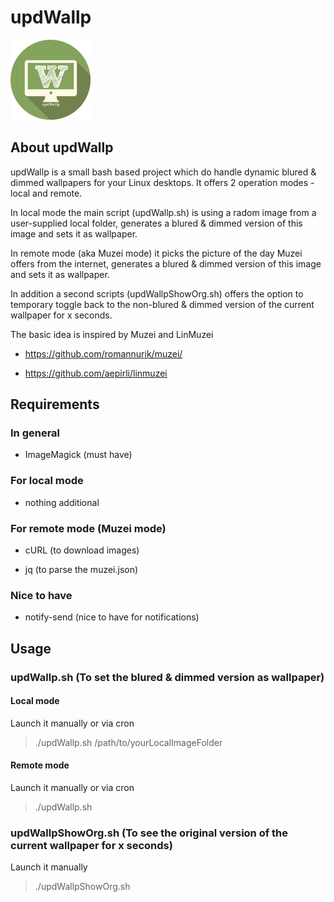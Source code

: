 # updWallp

![Logo](https://raw.githubusercontent.com/yafp/updWallp/master/img/appIcon_128px.png)


## About updWallp
updWallp is a small bash based project which do handle dynamic blured & dimmed wallpapers for your Linux desktops.
It offers 2 operation modes - local and remote.

In local mode the main script (updWallp.sh) is using a radom image from a user-supplied local folder, generates a blured & dimmed version of this image and sets it as wallpaper.

In remote mode (aka Muzei mode) it picks the picture of the day Muzei offers from the internet, generates a blured & dimmed version of this image and sets it as wallpaper.

In addition a second scripts (updWallpShowOrg.sh) offers the option to temporary toggle back to the non-blured & dimmed version of the current wallpaper for x seconds.


The basic idea is inspired by Muzei and LinMuzei

- https://github.com/romannurik/muzei/

- https://github.com/aepirli/linmuzei



## Requirements
### In general
- ImageMagick (must have)

### For local mode
- nothing additional

### For remote mode (Muzei mode)
- cURL (to download images)

- jq (to parse the muzei.json)

### Nice to have
- notify-send (nice to have for notifications)



## Usage
### updWallp.sh (To set the blured & dimmed version as wallpaper)
#### Local mode
Launch it manually or via cron

> ./updWallp.sh /path/to/yourLocalImageFolder

#### Remote mode
Launch it manually or via cron

> ./updWallp.sh


### updWallpShowOrg.sh (To see the original version of the current wallpaper for x seconds)
Launch it manually

> ./updWallpShowOrg.sh


